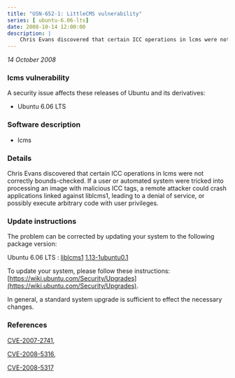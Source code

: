 ```yaml
---
title: "USN-652-1: LittleCMS vulnerability"
series: [ ubuntu-6.06-lts]
date: 2008-10-14 12:00:00
description: |
    Chris Evans discovered that certain ICC operations in lcms were not correctly bounds-checked.  If a user or automated system were tricked into processing an image with malicious ICC tags, a remote attacker could crash applications linked against liblcms1, leading to a denial of service, or possibly execute arbitrary code with user privileges. 
--- 
```

 
 

*14 October 2008*

### lcms vulnerability

A security issue affects these releases of Ubuntu and its derivatives:

* Ubuntu 6.06 LTS

### Software description

* lcms 

### Details

Chris Evans discovered that certain ICC operations in lcms were not correctly bounds-checked. If a user or automated system were tricked into processing an image with malicious ICC tags, a remote attacker could crash applications linked against liblcms1, leading to a denial of service, or possibly execute arbitrary code with user privileges. 

### Update instructions

The problem can be corrected by updating your system to the following package version:

Ubuntu 6.06 LTS
 : [liblcms1](https://launchpad.net/ubuntu/+source/lcms) <span> [1.13-1ubuntu0.1](https://launchpad.net/ubuntu/+source/lcms/1.13-1ubuntu0.1) </span> 

To update your system, please follow these instructions: [https://wiki.ubuntu.com/Security/Upgrades](https://wiki.ubuntu.com/Security/Upgrades).

In general, a standard system upgrade is sufficient to effect the necessary changes. 

### References

 
 [CVE-2007-2741](http://people.ubuntu.com/~ubuntu-security/cve/CVE-2007-2741), 

 [CVE-2008-5316](http://people.ubuntu.com/~ubuntu-security/cve/CVE-2008-5316), 

 [CVE-2008-5317](http://people.ubuntu.com/~ubuntu-security/cve/CVE-2008-5317)
 

